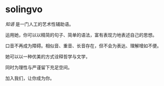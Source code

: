 # solingvo

_知语_ 是一门人工的艺术性辅助语。

运用她，你可以以精简的句子、简单的语法，富有表现力地表述自己的思想。

口音不再成为障碍。相似音、重音、长音存在，但不会为表达、理解增如不便。

她可以以一种优美的方式诠释哲学与文学，

同时为理性与严谨留下充足空间。

加入我们，让你成为你。
